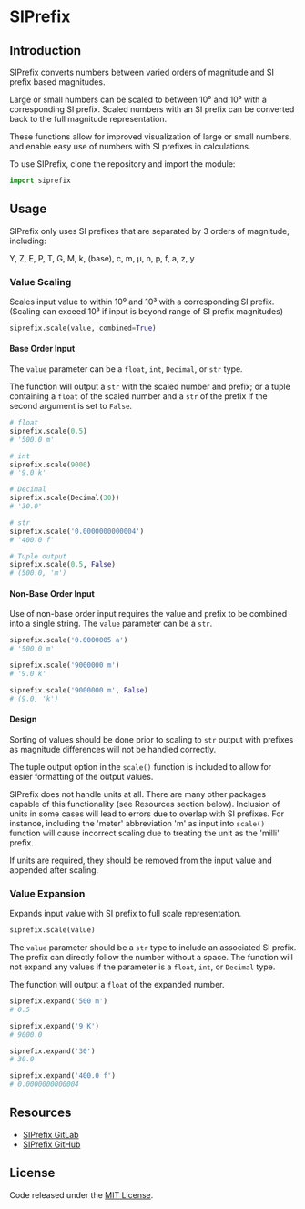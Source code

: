 # SIPrefix
## Introduction
SIPrefix converts numbers between varied orders of magnitude and SI prefix based magnitudes.

Large or small numbers can be scaled to between 10⁰ and 10³ with a corresponding SI prefix. Scaled numbers with an SI prefix can be converted back to the full magnitude representation.

These functions allow for improved visualization of large or small numbers, and enable easy use of numbers with SI prefixes in calculations.

To use SIPrefix, clone the repository and import the module:
```python
import siprefix
```

## Usage
SIPrefix only uses SI prefixes that are separated by 3 orders of magnitude, including:

Y, Z, E, P, T, G, M, k, (base), c, m, µ, n, p, f, a, z, y

### Value Scaling
Scales input value to within 10⁰ and 10³ with a corresponding SI prefix. (Scaling can exceed 10³ if input is beyond range of SI prefix magnitudes)

```python
siprefix.scale(value, combined=True)
```

#### Base Order Input
The `value` parameter can be a `float`, `int`, `Decimal`, or `str` type.

The function will output a `str` with the scaled number and prefix; or a tuple containing a `float` of the scaled number and a `str` of the prefix if the second argument is set to `False`.

```python
# float
siprefix.scale(0.5)
# '500.0 m'

# int
siprefix.scale(9000)
# '9.0 k'

# Decimal
siprefix.scale(Decimal(30))
# '30.0'

# str
siprefix.scale('0.0000000000004')
# '400.0 f'

# Tuple output
siprefix.scale(0.5, False)
# (500.0, 'm')
```

#### Non-Base Order Input
Use of non-base order input requires the value and prefix to be combined into a single string.
The `value` parameter can be a `str`.

```python
siprefix.scale('0.0000005 a')
# '500.0 m'

siprefix.scale('9000000 m')
# '9.0 k'

siprefix.scale('9000000 m', False)
# (9.0, 'k')
```

#### Design
Sorting of values should be done prior to scaling to `str` output with prefixes as magnitude differences will not be handled correctly.

The tuple output option in the `scale()` function is included to allow for easier formatting of the output values.

SIPrefix does not handle units at all. There are many other packages capable of this functionality (see Resources section below). Inclusion of units in some cases will lead to errors due to overlap with SI prefixes. For instance, including the 'meter' abbreviation 'm' as input into `scale()` function will cause incorrect scaling due to treating the unit as the 'milli' prefix.

If units are required, they should be removed from the input value and appended after scaling.

### Value Expansion
Expands input value with SI prefix to full scale representation.

```python
siprefix.scale(value)
```

The `value` parameter should be a `str` type to include an associated SI prefix. The prefix can directly follow the number without a space. The function will not expand any values if the parameter is a `float`, `int`, or `Decimal` type.

The function will output a `float` of the expanded number.

```python
siprefix.expand('500 m')
# 0.5

siprefix.expand('9 K')
# 9000.0

siprefix.expand('30')
# 30.0

siprefix.expand('400.0 f')
# 0.0000000000004
```

## Resources
- [SIPrefix GitLab](https://gitlab.com/varjas/siprefix)
- [SIPrefix GitHub](https://www.github.com)

## License
Code released under the [MIT License](LICENSE.md).

